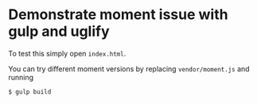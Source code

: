 # Demonstrate moment issue with gulp and uglify

To test this simply open `index.html`.

You can try different moment versions by replacing `vendor/moment.js` and running

    $ gulp build
